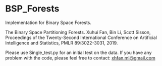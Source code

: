 # BSP_Forests

Implementation for Binary Space Forests.

The Binary Space Partitioning Forests. Xuhui Fan, Bin Li, Scott Sisson, Proceedings of the Twenty-Second International Conference on Artificial Intelligence and Statistics, PMLR 89:3022-3031, 2019.

Please use Single_test.py for an initial test on the data. If you have any problem with the code, please feel free to contact: xhfan.ml@gmail.com
